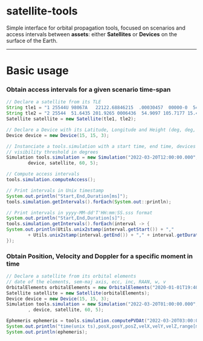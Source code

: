 # satellite-tools

Simple interface for orbital propagation tools, focused on scenarios 
and access intervals between **assets**: either **Satellites** or **Devices** on the
surface of the Earth.

---
# Basic usage

### Obtain access intervals for a given scenario time-span
```java
// Declare a satellite from its TLE
String tle1 = "1 25544U 98067A   22122.68846215  .00030457  00000-0  54086-3 0  9994";
String tle2 = "2 25544  51.6435 201.9265 0006436  54.9097 105.7177 15.49915502338120";
Satellite satellite = new Satellite(tle1, tle2);

// Declare a Device with its Latitude, Longitude and Height (deg, deg, meters)
Device device = new Device(15, 15, 3);

// Instanciate a tools.simulation with a start time, end time, devices involved, time step in seconds and 
// visibility threshold in degrees
Simulation tools.simulation = new Simulation("2022-03-20T12:00:00.000", "2022-03-20T15:00:00.000", 
        device, satellite, 60, 5);

// Compute access intervals
tools.simulation.computeAccess();

// Print intervals in Unix timestamp
System.out.println("Start,End,Duration[ms]");
tools.simulation.getIntervals().forEach(System.out::println);

// Print intervals in yyyy-MM-dd'T'HH:mm:SS.sss format
System.out.println("Start,End,Duration[s]");
tools.simulation.getIntervals().forEach(interval -> {
System.out.println(Utils.unix2stamp(interval.getStart()) + "," 
        + Utils.unix2stamp(interval.getEnd()) + "," + interval.getDuration()/1000.0);
});

```
### Obtain Position, Velocity and Doppler for a specific moment in time
```java
// Declare a satellite from its orbital elements
// date of the elements, sem-maj axis, ecc, inc, RAAN, w, v
OrbitalElements orbitalElements = new OrbitalElements("2020-01-01T19:40:00.000",6978135,0,98,310,0,220);
Satellite satellite = new Satellite(orbitalElements);
Device device = new Device(15, 15, 3);
Simulation tools.simulation = new Simulation("2022-03-20T01:00:00.000", "2022-03-20T23:00:00.000"
        , device, satellite, 60, 5);

Ephemeris ephemeris = tools.simulation.computePVDAt("2022-03-20T03:00:00.000");
System.out.println("time(unix ts),posX,posY,posZ,velX,velY,velZ,range[m],doppler[m/s]");
System.out.println(ephemeris);

```